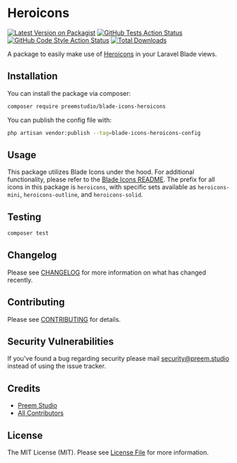 # Heroicons

[![Latest Version on Packagist](https://img.shields.io/packagist/v/preemstudio/blade-icons-heroicons.svg?style=flat-square)](https://packagist.org/packages/preemstudio/blade-icons-heroicons)
[![GitHub Tests Action Status](https://img.shields.io/github/actions/workflow/status/preemstudio/blade-icons-heroicons/run-tests.yml?branch=main&label=tests&style=flat-square)](https://github.com/preemstudio/blade-icons-heroicons/actions?query=workflow%3Arun-tests+branch%3Amain)
[![GitHub Code Style Action Status](https://img.shields.io/github/actions/workflow/status/preemstudio/blade-icons-heroicons/fix-php-code-style-issues.yml?branch=main&label=code%20style&style=flat-square)](https://github.com/preemstudio/blade-icons-heroicons/actions?query=workflow%3A"Fix+PHP+code+style+issues"+branch%3Amain)
[![Total Downloads](https://img.shields.io/packagist/dt/preemstudio/blade-icons-heroicons.svg?style=flat-square)](https://packagist.org/packages/preemstudio/blade-icons-heroicons)

A package to easily make use of [Heroicons](https://heroicons.com/) in your Laravel Blade views.

## Installation

You can install the package via composer:

```bash
composer require preemstudio/blade-icons-heroicons
```

You can publish the config file with:

```bash
php artisan vendor:publish --tag=blade-icons-heroicons-config
```

## Usage

This package utilizes Blade Icons under the hood. For additional functionality, please refer to the [Blade Icons README](https://github.com/PreemStudio/blade-icons). The prefix for all icons in this package is `heroicons`, with specific sets available as `heroicons-mini`, `heroicons-outline`, and `heroicons-solid`.

## Testing

```bash
composer test
```

## Changelog

Please see [CHANGELOG](CHANGELOG.md) for more information on what has changed recently.

## Contributing

Please see [CONTRIBUTING](CONTRIBUTING.md) for details.

## Security Vulnerabilities

If you've found a bug regarding security please mail [security@preem.studio](mailto:security@preem.studio) instead of using the issue tracker.

## Credits

- [Preem Studio](https://github.com/PreemStudio)
- [All Contributors](../../contributors)

## License

The MIT License (MIT). Please see [License File](LICENSE.md) for more information.
